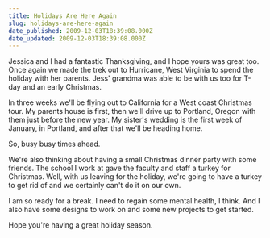 ```yaml
---
title: Holidays Are Here Again
slug: holidays-are-here-again
date_published: 2009-12-03T18:39:08.000Z
date_updated: 2009-12-03T18:39:08.000Z
---
```


Jessica and I had a fantastic Thanksgiving, and I hope yours was great too. Once again we made the trek out to Hurricane, West Virginia to spend the holiday with her parents. Jess' grandma was able to be with us too for T-day and an early Christmas.

In three weeks we'll be flying out to California for a West coast Christmas tour. My parents house is first, then we'll drive up to Portland, Oregon with them just before the new year. My sister's wedding is the first week of January, in Portland, and after that we'll be heading home.

So, busy busy times ahead.

We're also thinking about having a small Christmas dinner party with some friends. The school I work at gave the faculty and staff a turkey for Christmas. Well, with us leaving for the holiday, we're going to have a turkey to get rid of and we certainly can't do it on our own.

I am so ready for a break. I need to regain some mental health, I think. And I also have some designs to work on and some new projects to get started.

Hope you're having a great holiday season.

